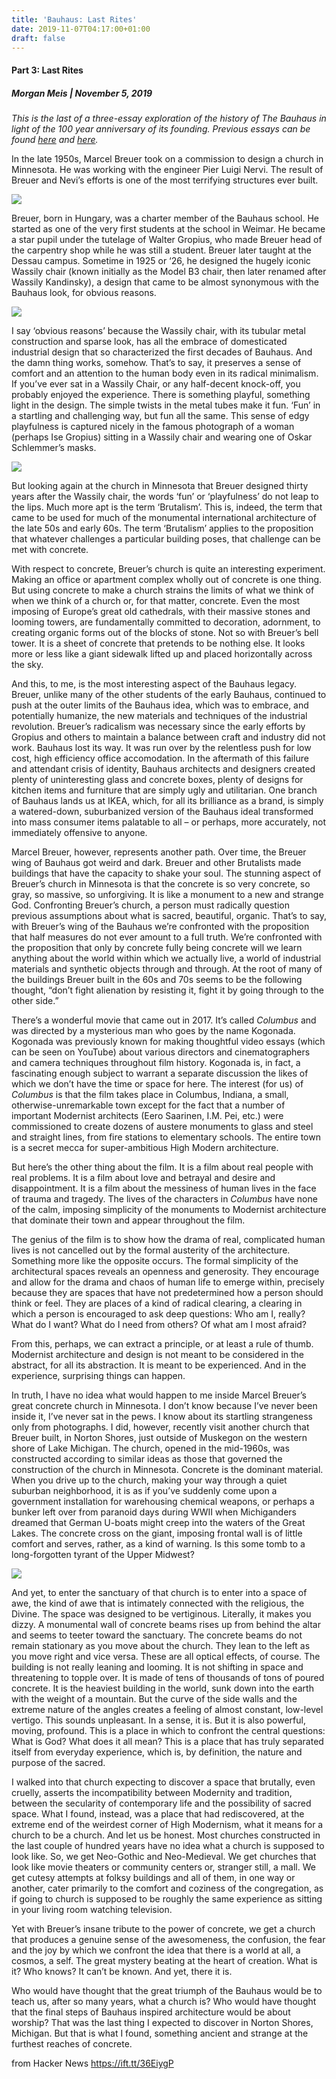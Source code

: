 ```yaml
---
title: 'Bauhaus: Last Rites'
date: 2019-11-07T04:17:00+01:00
draft: false
---
```


#### Part 3: Last Rites

##### Morgan Meis | November 5, 2019

_This is the last of a three-essay exploration of the history of The Bauhaus in light of the 100 year anniversary of its founding. Previous essays can be found_ [_here_](https://the-easel.com/essays/bauhaus-a-failed-utopia/) _and [here](https://the-easel.com/essays/bauhaus-a-failed-utopia-2/)._

In the late 1950s, Marcel Breuer took on a commission to design a church in Minnesota. He was working with the engineer Pier Luigi Nervi. The result of Breuer and Nevi’s efforts is one of the most terrifying structures ever built.

[![](https://the-easel.com/wp-content/uploads/2019/11/breuer1-300x239.jpg)](https://the-easel.com/wp-content/uploads/2019/11/breuer1.jpg)

Breuer, born in Hungary, was a charter member of the Bauhaus school. He started as one of the very first students at the school in Weimar. He became a star pupil under the tutelage of Walter Gropius, who made Breuer head of the carpentry shop while he was still a student. Breuer later taught at the Dessau campus. Sometime in 1925 or ‘26, he designed the hugely iconic Wassily chair (known initially as the Model B3 chair, then later renamed after Wassily Kandinsky), a design that came to be almost synonymous with the Bauhaus look, for obvious reasons.

[![](https://the-easel.com/wp-content/uploads/2019/11/breuer2-1-300x266.jpg)](https://the-easel.com/wp-content/uploads/2019/11/breuer2-1.jpg)

I say ‘obvious reasons’ because the Wassily chair, with its tubular metal construction and sparse look, has all the embrace of domesticated industrial design that so characterized the first decades of Bauhaus. And the damn thing works, somehow. That’s to say, it preserves a sense of comfort and an attention to the human body even in its radical minimalism. If you’ve ever sat in a Wassily Chair, or any half-decent knock-off, you probably enjoyed the experience. There is something playful, something light in the design. The simple twists in the metal tubes make it fun. ‘Fun’ in a startling and challenging way, but fun all the same. This sense of edgy playfulness is captured nicely in the famous photograph of a woman (perhaps Ise Gropius) sitting in a Wassily chair and wearing one of Oskar Schlemmer’s masks.

[![](https://the-easel.com/wp-content/uploads/2019/11/breuer3-300x253.jpg)](https://the-easel.com/wp-content/uploads/2019/11/breuer3.jpg)

But looking again at the church in Minnesota that Breuer designed thirty years after the Wassily chair, the words ‘fun’ or ‘playfulness’ do not leap to the lips. Much more apt is the term ‘Brutalism’. This is, indeed, the term that came to be used for much of the monumental international architecture of the late 50s and early 60s. The term ‘Brutalism’ applies to the proposition that whatever challenges a particular building poses, that challenge can be met with concrete.

With respect to concrete, Breuer’s church is quite an interesting experiment. Making an office or apartment complex wholly out of concrete is one thing. But using concrete to make a church strains the limits of what we think of when we think of a church or, for that matter, concrete. Even the most imposing of Europe’s great old cathedrals, with their massive stones and looming towers, are fundamentally committed to decoration, adornment, to creating organic forms out of the blocks of stone. Not so with Breuer’s bell tower. It is a sheet of concrete that pretends to be nothing else. It looks more or less like a giant sidewalk lifted up and placed horizontally across the sky.

And this, to me, is the most interesting aspect of the Bauhaus legacy. Breuer, unlike many of the other students of the early Bauhaus, continued to push at the outer limits of the Bauhaus idea, which was to embrace, and potentially humanize, the new materials and techniques of the industrial revolution. Breuer’s radicalism was necessary since the early efforts by Gropius and others to maintain a balance between craft and industry did not work. Bauhaus lost its way. It was run over by the relentless push for low cost, high efficiency office accomodation. In the aftermath of this failure and attendant crisis of identity, Bauhaus architects and designers created plenty of uninteresting glass and concrete boxes, plenty of designs for kitchen items and furniture that are simply ugly and utilitarian. One branch of Bauhaus lands us at IKEA, which, for all its brilliance as a brand, is simply a watered-down, suburbanized version of the Bauhaus ideal transformed into mass consumer items palatable to all – or perhaps, more accurately, not immediately offensive to anyone.

Marcel Breuer, however, represents another path. Over time, the Breuer wing of Bauhaus got weird and dark. Breuer and other Brutalists made buildings that have the capacity to shake your soul. The stunning aspect of Breuer’s church in Minnesota is that the concrete is so very concrete, so gray, so massive, so unforgiving. It is like a monument to a new and strange God. Confronting Breuer’s church, a person must radically question previous assumptions about what is sacred, beautiful, organic. That’s to say, with Breuer’s wing of the Bauhaus we’re confronted with the proposition that half measures do not ever amount to a full truth. We’re confronted with the proposition that only by concrete fully being concrete will we learn anything about the world within which we actually live, a world of industrial materials and synthetic objects through and through. At the root of many of the buildings Breuer built in the 60s and 70s seems to be the following thought, “don’t fight alienation by resisting it, fight it by going through to the other side.”

There’s a wonderful movie that came out in 2017. It’s called _Columbus_ and was directed by a mysterious man who goes by the name Kogonada. Kogonada was previously known for making thoughtful video essays (which can be seen on YouTube) about various directors and cinematographers and camera techniques throughout film history. Kogonada is, in fact, a fascinating enough subject to warrant a separate discussion the likes of which we don’t have the time or space for here. The interest (for us) of _Columbus_ is that the film takes place in Columbus, Indiana, a small, otherwise-unremarkable town except for the fact that a number of important Modernist architects (Eero Saarinen, I.M. Pei, etc.) were commissioned to create dozens of austere monuments to glass and steel and straight lines, from fire stations to elementary schools. The entire town is a secret mecca for super-ambitious High Modern architecture.

But here’s the other thing about the film. It is a film about real people with real problems. It is a film about love and betrayal and desire and disappointment. It is a film about the messiness of human lives in the face of trauma and tragedy. The lives of the characters in _Columbus_ have none of the calm, imposing simplicity of the monuments to Modernist architecture that dominate their town and appear throughout the film.

The genius of the film is to show how the drama of real, complicated human lives is not cancelled out by the formal austerity of the architecture. Something more like the opposite occurs. The formal simplicity of the architectural spaces reveals an openness and generosity. They encourage and allow for the drama and chaos of human life to emerge within, precisely because they are spaces that have not predetermined how a person should think or feel. They are places of a kind of radical clearing, a clearing in which a person is encouraged to ask deep questions: Who am I, really? What do I want? What do I need from others? Of what am I most afraid?

From this, perhaps, we can extract a principle, or at least a rule of thumb. Modernist architecture and design is not meant to be considered in the abstract, for all its abstraction. It is meant to be experienced. And in the experience, surprising things can happen.

In truth, I have no idea what would happen to me inside Marcel Breuer’s great concrete church in Minnesota. I don’t know because I’ve never been inside it, I’ve never sat in the pews. I know about its startling strangeness only from photographs. I did, however, recently visit another church that Breuer built, in Norton Shores, just outside of Muskegon on the western shore of Lake Michigan. The church, opened in the mid-1960s, was constructed according to similar ideas as those that governed the construction of the church in Minnesota. Concrete is the dominant material. When you drive up to the church, making your way through a quiet suburban neighborhood, it is as if you’ve suddenly come upon a government installation for warehousing chemical weapons, or perhaps a bunker left over from paranoid days during WWII when Michiganders dreamed that German U-boats might creep into the waters of the Great Lakes. The concrete cross on the giant, imposing frontal wall is of little comfort and serves, rather, as a kind of warning. Is this some tomb to a long-forgotten tyrant of the Upper Midwest?

[![](https://the-easel.com/wp-content/uploads/2019/11/breuer4.jpg)](https://the-easel.com/wp-content/uploads/2019/11/breuer4.jpg)

And yet, to enter the sanctuary of that church is to enter into a space of awe, the kind of awe that is intimately connected with the religious, the Divine. The space was designed to be vertiginous. Literally, it makes you dizzy. A monumental wall of concrete beams rises up from behind the altar and seems to teeter toward the sanctuary. The concrete beams do not remain stationary as you move about the church. They lean to the left as you move right and vice versa. These are all optical effects, of course. The building is not really leaning and looming. It is not shifting in space and threatening to topple over. It is made of tens of thousands of tons of poured concrete. It is the heaviest building in the world, sunk down into the earth with the weight of a mountain. But the curve of the side walls and the extreme nature of the angles creates a feeling of almost constant, low-level vertigo. This sounds unpleasant. In a sense, it is. But it is also powerful, moving, profound. This is a place in which to confront the central questions: What is God? What does it all mean? This is a place that has truly separated itself from everyday experience, which is, by definition, the nature and purpose of the sacred.

I walked into that church expecting to discover a space that brutally, even cruelly, asserts the incompatibility between Modernity and tradition, between the secularity of contemporary life and the possibility of sacred space. What I found, instead, was a place that had rediscovered, at the extreme end of the weirdest corner of High Modernism, what it means for a church to be a church. And let us be honest. Most churches constructed in the last couple of hundred years have no idea what a church is supposed to look like. So, we get Neo-Gothic and Neo-Medieval. We get churches that look like movie theaters or community centers or, stranger still, a mall. We get cutesy attempts at folksy buildings and all of them, in one way or another, cater primarily to the comfort and coziness of the congregation, as if going to church is supposed to be roughly the same experience as sitting in your living room watching television.

Yet with Breuer’s insane tribute to the power of concrete, we get a church that produces a genuine sense of the awesomeness, the confusion, the fear and the joy by which we confront the idea that there is a world at all, a cosmos, a self. The great mystery beating at the heart of creation. What is it? Who knows? It can’t be known. And yet, there it is.

Who would have thought that the great triumph of the Bauhaus would be to teach us, after so many years, what a church is? Who would have thought that the final steps of Bauhaus inspired architecture would be about worship? That was the last thing I expected to discover in Norton Shores, Michigan. But that is what I found, something ancient and strange at the furthest reaches of concrete.

  
  
from Hacker News https://ift.tt/36EiygP